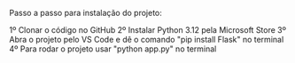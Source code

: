 Passo a passo para instalação do projeto:

1º Clonar o código no GitHub
2º Instalar Python 3.12 pela Microsoft Store
3º Abra o projeto pelo VS Code e dê o comando "pip install Flask" no terminal
4º Para rodar o projeto usar "python app.py" no terminal
